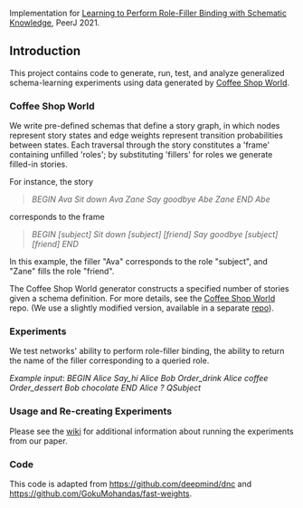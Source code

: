 Implementation for [Learning to Perform Role-Filler Binding with Schematic Knowledge](https://peerj.com/articles/11046/), PeerJ 2021.

## Introduction
This project contains code to generate, run, test, and analyze generalized schema-learning experiments using data generated by [Coffee Shop World](https://github.com/PrincetonCompMemLab/narrative).

### Coffee Shop World
We write pre-defined schemas that define a story graph, in which nodes represent story states and edge weights represent transition probabilities between states. Each traversal through the story constitutes a 'frame' containing unfilled 'roles'; by substituting 'fillers' for roles we generate filled-in stories.

For instance, the story

>*BEGIN Ava Sit down Ava Zane Say goodbye Abe Zane END Abe*

corresponds to the frame

>*BEGIN [subject] Sit down [subject] [friend] Say goodbye [subject] [friend] END*

In this example, the filler "Ava" corresponds to the role "subject", and "Zane" fills the role "friend".

The Coffee Shop World generator constructs a specified number of stories given a schema definition. For more details, see the [Coffee Shop World](https://github.com/PrincetonCompMemLab/narrative) repo. (We use a slightly modified version, available in a separate [repo](https://github.com/cchen23/narrative)).

### Experiments
We test networks' ability to perform role-filler binding, the ability to return the name of the filler corresponding to a queried role.

*Example input*: *BEGIN Alice Say_hi Alice Bob Order_drink Alice coffee Order_dessert Bob chocolate END Alice ? QSubject*

### Usage and Re-creating Experiments
Please see the [wiki](https://github.com/cchen23/generalized_schema_learning/wiki) for additional information about running the experiments from our paper.

### Code
This code is adapted from https://github.com/deepmind/dnc and https://github.com/GokuMohandas/fast-weights.
